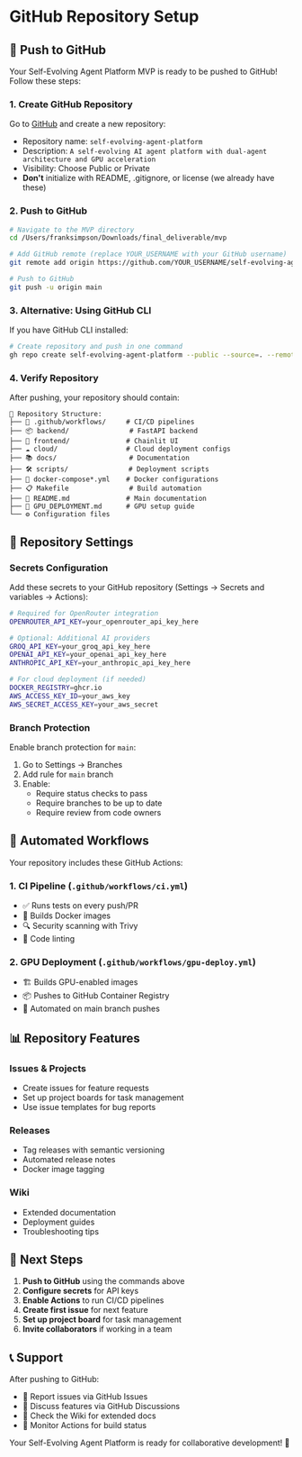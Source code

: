# GitHub Repository Setup

## 🚀 Push to GitHub

Your Self-Evolving Agent Platform MVP is ready to be pushed to GitHub! Follow these steps:

### 1. Create GitHub Repository

Go to [GitHub](https://github.com) and create a new repository:

- Repository name: `self-evolving-agent-platform`
- Description: `A self-evolving AI agent platform with dual-agent architecture and GPU acceleration`
- Visibility: Choose Public or Private
- **Don't** initialize with README, .gitignore, or license (we already have these)

### 2. Push to GitHub

```bash
# Navigate to the MVP directory
cd /Users/franksimpson/Downloads/final_deliverable/mvp

# Add GitHub remote (replace YOUR_USERNAME with your GitHub username)
git remote add origin https://github.com/YOUR_USERNAME/self-evolving-agent-platform.git

# Push to GitHub
git push -u origin main
```

### 3. Alternative: Using GitHub CLI

If you have GitHub CLI installed:

```bash
# Create repository and push in one command
gh repo create self-evolving-agent-platform --public --source=. --remote=origin --push
```

### 4. Verify Repository

After pushing, your repository should contain:

```
📁 Repository Structure:
├── 🔧 .github/workflows/     # CI/CD pipelines
├── 📦 backend/               # FastAPI backend
├── 🎨 frontend/              # Chainlit UI
├── ☁️ cloud/                 # Cloud deployment configs
├── 📚 docs/                  # Documentation
├── 🛠️ scripts/               # Deployment scripts
├── 🐳 docker-compose*.yml    # Docker configurations
├── 📋 Makefile               # Build automation
├── 📖 README.md              # Main documentation
├── 🚀 GPU_DEPLOYMENT.md      # GPU setup guide
└── ⚙️ Configuration files
```

## 🔐 Repository Settings

### Secrets Configuration

Add these secrets to your GitHub repository (Settings → Secrets and variables → Actions):

```bash
# Required for OpenRouter integration
OPENROUTER_API_KEY=your_openrouter_api_key_here

# Optional: Additional AI providers
GROQ_API_KEY=your_groq_api_key_here
OPENAI_API_KEY=your_openai_api_key_here
ANTHROPIC_API_KEY=your_anthropic_api_key_here

# For cloud deployment (if needed)
DOCKER_REGISTRY=ghcr.io
AWS_ACCESS_KEY_ID=your_aws_key
AWS_SECRET_ACCESS_KEY=your_aws_secret
```

### Branch Protection

Enable branch protection for `main`:

1. Go to Settings → Branches
2. Add rule for `main` branch
3. Enable:
   - Require status checks to pass
   - Require branches to be up to date
   - Require review from code owners

## 🚀 Automated Workflows

Your repository includes these GitHub Actions:

### 1. CI Pipeline (`.github/workflows/ci.yml`)

- ✅ Runs tests on every push/PR
- 🐳 Builds Docker images
- 🔍 Security scanning with Trivy
- 🧹 Code linting

### 2. GPU Deployment (`.github/workflows/gpu-deploy.yml`)

- 🏗️ Builds GPU-enabled images
- 📦 Pushes to GitHub Container Registry
- 🚀 Automated on main branch pushes

## 📊 Repository Features

### Issues & Projects

- Create issues for feature requests
- Set up project boards for task management
- Use issue templates for bug reports

### Releases

- Tag releases with semantic versioning
- Automated release notes
- Docker image tagging

### Wiki

- Extended documentation
- Deployment guides
- Troubleshooting tips

## 🌟 Next Steps

1. **Push to GitHub** using the commands above
2. **Configure secrets** for API keys
3. **Enable Actions** to run CI/CD pipelines
4. **Create first issue** for next feature
5. **Set up project board** for task management
6. **Invite collaborators** if working in a team

## 📞 Support

After pushing to GitHub:

- 🐛 Report issues via GitHub Issues
- 💬 Discuss features via GitHub Discussions
- 📖 Check the Wiki for extended docs
- 🔄 Monitor Actions for build status

Your Self-Evolving Agent Platform is ready for collaborative development! 🎉
